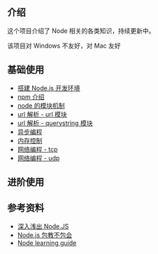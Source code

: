 ## 介绍

这个项目介绍了 Node 相关的各类知识，持续更新中。

该项目对 Windows 不友好，对 Mac 友好

##   基础使用

+   [搭建 Node.js 开发环境](./搭建Node.js开发环境)
+   [npm 介绍](./npm介绍)
+   [node 的模块机制](./node的模块机制)
+   [url 解析 - url 模块](./url解析-url模块)
+   [url 解析 - querystring 模块](./url解析-querystring模块)
+   [异步编程](./异步编程)
+   [内存控制](./内存控制)
+   [网络编程 - tcp](./网络编程-tcp)
+   [网络编程 - udp](./网络编程-udp)

##   进阶使用

## 参考资料

+   [深入浅出 Node.JS](https://www.amazon.cn/dp/B00GOM5IL4/ref=sr_1_1?ie=UTF8&qid=1523943449&sr=8-1&keywords=%E6%B7%B1%E5%85%A5%E6%B5%85%E5%87%BAnode.js)
+   [Node.js 包教不包会](https://github.com/alsotang/node-lessons)
+   [Node learning guide](https://github.com/chyingp/nodejs-learning-guide/blob/master/README.md)